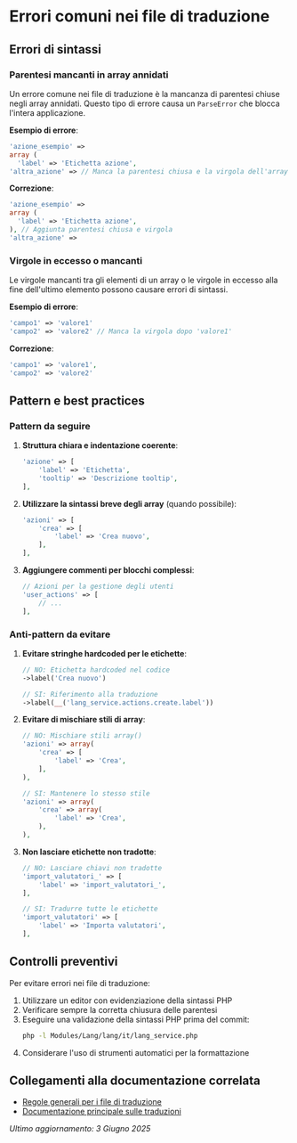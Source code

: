 # Errori comuni nei file di traduzione

## Errori di sintassi

### Parentesi mancanti in array annidati

Un errore comune nei file di traduzione è la mancanza di parentesi chiuse negli array annidati. Questo tipo di errore causa un `ParseError` che blocca l'intera applicazione.

**Esempio di errore**:
```php
'azione_esempio' => 
array (
  'label' => 'Etichetta azione',
'altra_azione' => // Manca la parentesi chiusa e la virgola dell'array precedente
```

**Correzione**:
```php
'azione_esempio' => 
array (
  'label' => 'Etichetta azione',
), // Aggiunta parentesi chiusa e virgola
'altra_azione' =>
```

### Virgole in eccesso o mancanti

Le virgole mancanti tra gli elementi di un array o le virgole in eccesso alla fine dell'ultimo elemento possono causare errori di sintassi.

**Esempio di errore**:
```php
'campo1' => 'valore1'
'campo2' => 'valore2' // Manca la virgola dopo 'valore1'
```

**Correzione**:
```php
'campo1' => 'valore1',
'campo2' => 'valore2'
```

## Pattern e best practices

### Pattern da seguire

1. **Struttura chiara e indentazione coerente**:
   ```php
   'azione' => [
       'label' => 'Etichetta',
       'tooltip' => 'Descrizione tooltip',
   ],
   ```

2. **Utilizzare la sintassi breve degli array** (quando possibile):
   ```php
   'azioni' => [
       'crea' => [
           'label' => 'Crea nuovo',
       ],
   ],
   ```

3. **Aggiungere commenti per blocchi complessi**:
   ```php
   // Azioni per la gestione degli utenti
   'user_actions' => [
       // ...
   ],
   ```

### Anti-pattern da evitare

1. **Evitare stringhe hardcoded per le etichette**:
   ```php
   // NO: Etichetta hardcoded nel codice
   ->label('Crea nuovo')
   
   // SI: Riferimento alla traduzione
   ->label(__('lang_service.actions.create.label'))
   ```

2. **Evitare di mischiare stili di array**:
   ```php
   // NO: Mischiare stili array()
   'azioni' => array(
       'crea' => [
           'label' => 'Crea',
       ],
   ),
   
   // SI: Mantenere lo stesso stile
   'azioni' => array(
       'crea' => array(
           'label' => 'Crea',
       ),
   ),
   ```

3. **Non lasciare etichette non tradotte**:
   ```php
   // NO: Lasciare chiavi non tradotte
   'import_valutatori_' => [
       'label' => 'import_valutatori_',
   ],
   
   // SI: Tradurre tutte le etichette
   'import_valutatori' => [
       'label' => 'Importa valutatori',
   ],
   ```

## Controlli preventivi

Per evitare errori nei file di traduzione:

1. Utilizzare un editor con evidenziazione della sintassi PHP
2. Verificare sempre la corretta chiusura delle parentesi
3. Eseguire una validazione della sintassi PHP prima del commit:
   ```bash
   php -l Modules/Lang/lang/it/lang_service.php
   ```
4. Considerare l'uso di strumenti automatici per la formattazione

## Collegamenti alla documentazione correlata

- [Regole generali per i file di traduzione](/laravel/Modules/Xot/docs/translation_rules.md)
- [Documentazione principale sulle traduzioni](/docs/translation_rules.md)

*Ultimo aggiornamento: 3 Giugno 2025*